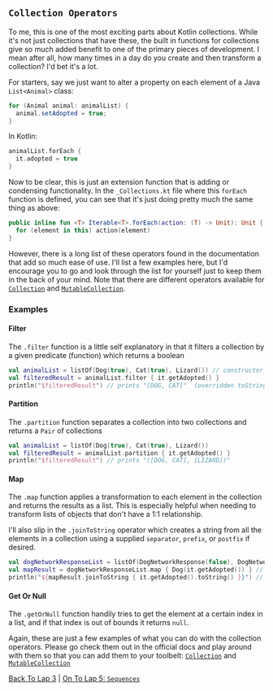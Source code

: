 ## `Collection Operators`
To me, this is one of the most exciting parts about Kotlin collections. While it's not just collections that have these, the built in functions for collections give so much added benefit to one of the primary pieces of development. I mean after all, how many times in a day do you create and then transform a collection? I'd bet it's a lot.

For starters, say we just want to alter a property on each element of a Java `List<Animal>` class:
```java
for (Animal animal: animalList) {
  animal.setAdopted = true;
}
```
In Kotlin:
```kotlin
animalList.forEach {
  it.adopted = true
}
```
Now to be clear, this is just an extension function that is adding or condensing functionality. In the `_Collections.kt` file where this `forEach` function is defined, you can see that it's just doing pretty much the same thing as above:
```kotlin
public inline fun <T> Iterable<T>.forEach(action: (T) -> Unit): Unit {
  for (element in this) action(element)
}
```
However, there is a long list of these operators found in the documentation that add so much ease of use. I'll list a few examples here, but I'd encourage you to go and look through the list for yourself just to keep them in the back of your mind. Note that there are different operators available for [`Collection`](https://kotlinlang.org/api/latest/jvm/stdlib/kotlin.collections/-collection/index.html) and [`MutableCollection`](https://kotlinlang.org/api/latest/jvm/stdlib/kotlin.collections/-mutable-collection/index.html).

### Examples
#### Filter
The `.filter` function is a little self explanatory in that it filters a collection by a given predicate (function) which returns a boolean
```kotlin
val animalList = listOf(Dog(true), Cat(true), Lizard()) // constructor initializes adopted field
val filteredResult = animalList.filter { it.getAdopted() }
println("$filteredResult") // prints "[DOG, CAT]"  (overridden toString)
```
#### Partition
The `.partition` function separates a collection into two collections and returns a `Pair` of collections 
```kotlin
val animalList = listOf(Dog(true), Cat(true), Lizard())
val filteredResult = animalList.partition { it.getAdopted() }
println("$filteredResult") // prints "([DOG, CAT], [LIZARD])"
```
#### Map
The `.map` function applies a transformation to each element in the collection and returns the results as a list. This is especially helpful when needing to transform lists of objects that don't have a 1:1 relationship.

I'll also slip in the `.joinToString` operator which creates a string from all the elements in a collection using a supplied `separator`, `prefix`, or `postfix` if desired.
```kotlin
val dogNetworkResponseList = listOf(DogNetworkResponse(false), DogNetworkResponse(true), DogNetworkResponse(true))
val mapResult = dogNetworkResponseList.map { Dog(it.getAdopted()) } // creates a list of Dogs with the corresponding adoption status
println("${mapResult.joinToString { it.getAdopted().toString() }}") // prints "false, true, true"
```
#### Get Or Null
The `.getOrNull` function handily tries to get the element at a certain index in a list, and if that index is out of bounds it returns `null`.



Again, these are just a few examples of what you can do with the collection operators. Please go check them out in the official docs and play around with them so that you can add them to your toolbelt: [`Collection`](https://kotlinlang.org/api/latest/jvm/stdlib/kotlin.collections/-collection/index.html) and [`MutableCollection`](https://kotlinlang.org/api/latest/jvm/stdlib/kotlin.collections/-mutable-collection/index.html)

[Back To Lap 3](/variance.md) | [On To Lap 5: `Sequences`](/sequences.md)
